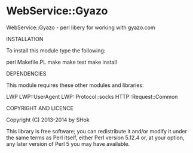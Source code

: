 WebService::Gyazo
=================
WebService::Gyazo - perl libery for working with gyazo.com

 
INSTALLATION
 
To install this module type the following:
 
   perl Makefile.PL
   make
   make test
   make install
 
DEPENDENCIES
 
This module requires these other modules and libraries:
 
LWP
LWP::UserAgent
LWP::Protocol::socks
HTTP::Request::Common
 
COPYRIGHT AND LICENCE
 
Copyright (C) 2013-2014 by SHok
 
This library is free software; you can redistribute it and/or modify
it under the same terms as Perl itself, either Perl version 5.12.4 or,
at your option, any later version of Perl 5 you may have available.